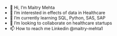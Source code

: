 - 👋 Hi, I’m Maitry Mehta
- 👀 I’m interested in effects of data in Healthcare
- 🌱 I’m currently learning SQL, Python, SAS, SAP
- 💞️ I’m looking to collaborate on healthcare startups
- 📫 How to reach me Linkedin @maitry-mehta1

<!---
maitrymehta/maitrymehta is a ✨ special ✨ repository because its `README.md` (this file) appears on your GitHub profile.
You can click the Preview link to take a look at your changes.
--->

